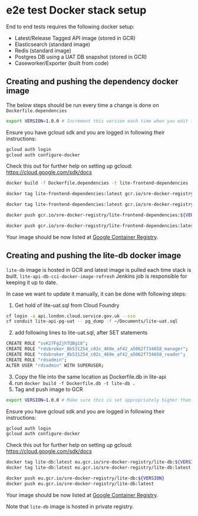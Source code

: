 # e2e test Docker stack setup

End to end tests requires the following docker setup:

- Latest/Release Tagged API image (stored in GCR)
- Elasticsearch (standard image)
- Redis (standard image)
- Postgres DB using a UAT DB snapshot (stored in GCR)
- Caseworker/Exporter (built from code)


## Creating and pushing the dependency docker image

The below steps should be run every time a change is done on `Dockerfile.dependencies`

```bash
export VERSION=1.0.0 # Increment this version each time when you edit the Dockerfile.dependencies file
```
Ensure you have gcloud sdk and you are logged in following their instructions:

```bash
gcloud auth login
gcloud auth configure-docker
```

Check this out for further help on setting up gcloud: https://cloud.google.com/sdk/docs

```bash
docker build -f Dockerfile.dependencies -t lite-frontend-dependencies .

docker tag lite-frontend-dependencies:latest gcr.io/sre-docker-registry/lite-frontend-dependencies:${VERSION}

docker tag lite-frontend-dependencies:latest gcr.io/sre-docker-registry/lite-frontend-dependencies:latest

docker push gcr.io/sre-docker-registry/lite-frontend-dependencies:${VERSION}

docker push gcr.io/sre-docker-registry/lite-frontend-dependencies:latest
```

Your image should be now listed at [Google Container Registry](http://gcr.io/sre-docker-registry/github.com/uktrade).


## Creating and pushing the lite-db docker image

`lite-db` image is hosted in GCR and latest image is pulled each time stack is built. `lite-api-db-cci-docker-image-refresh` Jenkins job is responsible for keeping it up to date.

In case we want to update it manually, it can be done with following steps:
1. Get hold of lite-uat.sql from Cloud Foundry
```bash
cf login -a api.london.cloud.service.gov.uk --sso
cf conduit lite-api-pg-uat -- pg_dump -f ~/Documents/lite-uat.sql
```
2. add following lines to lite-uat.sql, after SET statements
```bash
CREATE ROLE "ssK27FgZjhTQBg18";
CREATE ROLE "rdsbroker_8b531254_c02c_469e_af42_a5062f734658_manager";
CREATE ROLE "rdsbroker_8b531254_c02c_469e_af42_a5062f734658_reader";
CREATE ROLE "rdsadmin";
ALTER USER "rdsadmin" WITH SUPERUSER;
```
3. Copy the file into the same location as Dockerfile.db in lite-api
4. run `docker build -f Dockerfile.db -t lite-db .`
5. Tag and push image to GCR
```bash
export VERSION=1.0.0 # Make sure this is set appropriately higher than one currently in GCR
```
Ensure you have gcloud sdk and you are logged in following their instructions:

```bash
gcloud auth login
gcloud auth configure-docker
```
Check this out for further help on setting up gcloud: https://cloud.google.com/sdk/docs

```bash
docker tag lite-db:latest eu.gcr.io/sre-docker-registry/lite-db:${VERSION}
docker tag lite-db:latest eu.gcr.io/sre-docker-registry/lite-db:latest

docker push eu.gcr.io/sre-docker-registry/lite-db:${VERSION}
docker push eu.gcr.io/sre-docker-registry/lite-db:latest
```

Your image should be now listed at [Google Container Registry](http://gcr.io/sre-docker-registry/github.com/uktrade).

Note that `lite-db` image is hosted in private registry.
